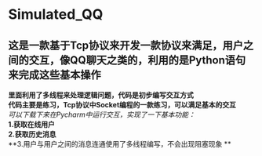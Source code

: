 # Simulated_QQ
## 这是一款基于Tcp协议来开发一款协议来满足，用户之间的交互，像QQ聊天之类的，利用的是Python语句来完成这些基本操作  
**里面利用了多线程来处理逻辑问题，代码是初步编写交互方式**  
**代码主要是练习，Tcp协议中Socket编程的一款练习，可以满足基本的交互**  
*可以下载下来在Pycharm中运行交互，实现了一下基本功能：*  
**1.获取在线用户**  
**2.获取历史消息**  
**3.用户与用户之间的消息连通使用了多线程编写，不会出现阻塞现象 **  

